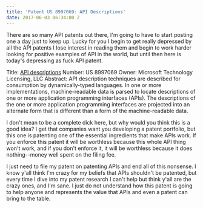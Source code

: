 ```yaml
---
title: 'Patent US 8997069: API Descriptions'
date: 2017-06-03 06:34:00 Z
---
```


There are so many API patents out there, I'm going to have to start posting one a day just to keep up. Lucky for you I begin to get really depressed by all the API patents I lose interest in reading them and begin to work harder looking for positive examples of API in the world, but until then here is today's depressing as fuck API patent.

Title: [API descriptions](http://patft.uspto.gov/netacgi/nph-Parser?Sect2=PTO1&Sect2=HITOFF&p=1&u=/netahtml/PTO/search-bool.html&r=1&f=G&l=50&d=PALL&RefSrch=yes&Query=PN/8997069)
Number: US 8997069
Owner: Microsoft Technology Licensing, LLC
Abstract: API description techniques are described for consumption by dynamically-typed languages. In one or more implementations, machine-readable data is parsed to locate descriptions of one or more application programming interfaces (APIs). The descriptions of the one or more application programming interfaces are projected into an alternate form that is different than a form of the machine-readable data.

I don't mean to be a complete dick here, but why would you think this is a good idea? I get that companies want you developing a patent portfolio, but this one is patenting one of the essential ingredients that make APIs work. If you enforce this patent it will be worthless because this whole API thing won't work, and if you don't enforce it, it will be worthless because it does nothing--money well spent on the filing fee.

I just need to file my patent on patenting APIs and end all of this nonsense. I know y'all think I'm crazy for my beliefs that APIs shouldn't be patented, but every time I dive into my patent research I can't help but think y'all are the crazy ones, and I'm sane. I just do not understand how this patent is going to help anyone and represents the value that APIs and even a patent can bring to the table.